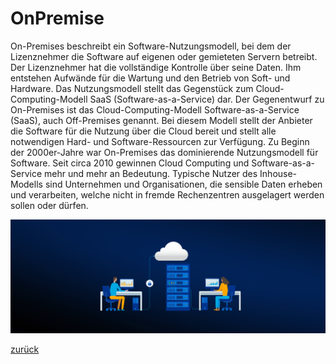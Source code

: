 # OnPremise

On-Premises beschreibt ein Software-Nutzungsmodell, bei dem der Lizenznehmer die Software auf eigenen oder gemieteten Servern betreibt. Der Lizenznehmer hat die vollständige Kontrolle über seine Daten. Ihm entstehen Aufwände für die Wartung und den Betrieb von Soft- und Hardware. Das Nutzungsmodell stellt das Gegenstück zum Cloud-Computing-Modell SaaS (Software-as-a-Service) dar. Der Gegenentwurf zu On-Premises ist das Cloud-Computing-Modell Software-as-a-Service (SaaS), auch Off-Premises genannt. Bei diesem Modell stellt der Anbieter die Software für die Nutzung über die Cloud bereit und stellt alle notwendigen Hard- und Software-Ressourcen zur Verfügung. Zu Beginn der 2000er-Jahre war On-Premises das dominierende Nutzungsmodell für Software. Seit circa 2010 gewinnen Cloud Computing und Software-as-a-Service mehr und mehr an Bedeutung. Typische Nutzer des Inhouse-Modells sind Unternehmen und Organisationen, die sensible Daten erheben und verarbeiten, welche nicht in fremde Rechenzentren ausgelagert werden sollen oder dürfen.

![alt text](image-1.png)

<a href="/Git_Aufgabe_Efe_Abbel/README.md">zurück</a>